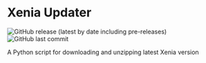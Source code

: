 # Xenia Updater

![GitHub release (latest by date including pre-releases)](https://img.shields.io/github/v/release/NetherMCtv/xenia-updater?include_prereleases&style=for-the-badge)
![GitHub last commit](https://img.shields.io/github/last-commit/NetherMCtv/xenia-updater?style=for-the-badge)

A Python script for downloading and unzipping latest Xenia version

